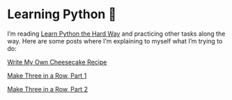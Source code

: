 # Learning Python 🐍

I’m reading [Learn Python the Hard Way](https://learncodethehardway.org/python/) and practicing other tasks along the way. Here are some posts where I’m explaining to myself what I’m trying to do:

[Write My Own Cheesecake Recipe](https://elisabethirgens.github.io/notes/2018/01/cheesecake/)

[Make Three in a Row, Part 1](https://elisabethirgens.github.io/notes/2018/02/game/)

[Make Three in a Row, Part 2](https://elisabethirgens.github.io/notes/2018/03/game/)
